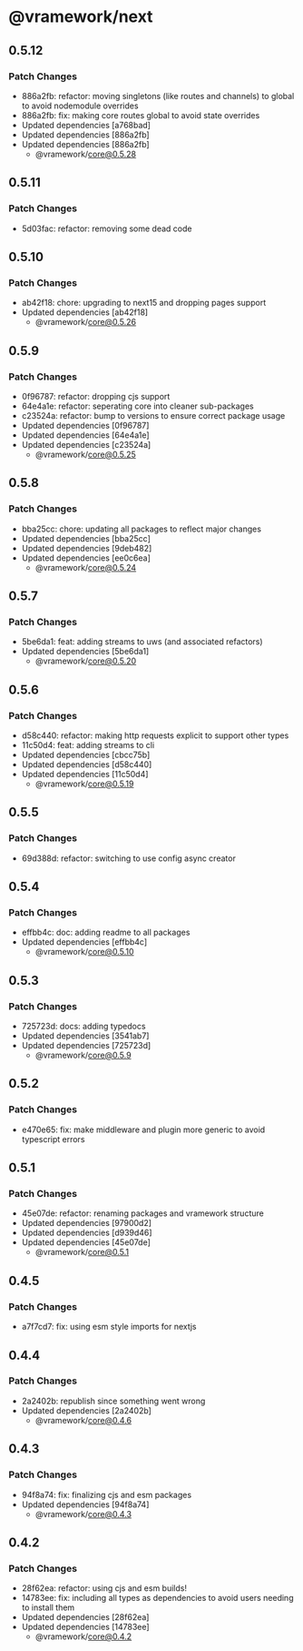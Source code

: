 # @vramework/next

## 0.5.12

### Patch Changes

- 886a2fb: refactor: moving singletons (like routes and channels) to global to avoid nodemodule overrides
- 886a2fb: fix: making core routes global to avoid state overrides
- Updated dependencies [a768bad]
- Updated dependencies [886a2fb]
- Updated dependencies [886a2fb]
  - @vramework/core@0.5.28

## 0.5.11

### Patch Changes

- 5d03fac: refactor: removing some dead code

## 0.5.10

### Patch Changes

- ab42f18: chore: upgrading to next15 and dropping pages support
- Updated dependencies [ab42f18]
  - @vramework/core@0.5.26

## 0.5.9

### Patch Changes

- 0f96787: refactor: dropping cjs support
- 64e4a1e: refactor: seperating core into cleaner sub-packages
- c23524a: refactor: bump to versions to ensure correct package usage
- Updated dependencies [0f96787]
- Updated dependencies [64e4a1e]
- Updated dependencies [c23524a]
  - @vramework/core@0.5.25

## 0.5.8

### Patch Changes

- bba25cc: chore: updating all packages to reflect major changes
- Updated dependencies [bba25cc]
- Updated dependencies [9deb482]
- Updated dependencies [ee0c6ea]
  - @vramework/core@0.5.24

## 0.5.7

### Patch Changes

- 5be6da1: feat: adding streams to uws (and associated refactors)
- Updated dependencies [5be6da1]
  - @vramework/core@0.5.20

## 0.5.6

### Patch Changes

- d58c440: refactor: making http requests explicit to support other types
- 11c50d4: feat: adding streams to cli
- Updated dependencies [cbcc75b]
- Updated dependencies [d58c440]
- Updated dependencies [11c50d4]
  - @vramework/core@0.5.19

## 0.5.5

### Patch Changes

- 69d388d: refactor: switching to use config async creator

## 0.5.4

### Patch Changes

- effbb4c: doc: adding readme to all packages
- Updated dependencies [effbb4c]
  - @vramework/core@0.5.10

## 0.5.3

### Patch Changes

- 725723d: docs: adding typedocs
- Updated dependencies [3541ab7]
- Updated dependencies [725723d]
  - @vramework/core@0.5.9

## 0.5.2

### Patch Changes

- e470e65: fix: make middleware and plugin more generic to avoid typescript errors

## 0.5.1

### Patch Changes

- 45e07de: refactor: renaming packages and vramework structure
- Updated dependencies [97900d2]
- Updated dependencies [d939d46]
- Updated dependencies [45e07de]
  - @vramework/core@0.5.1

## 0.4.5

### Patch Changes

- a7f7cd7: fix: using esm style imports for nextjs

## 0.4.4

### Patch Changes

- 2a2402b: republish since something went wrong
- Updated dependencies [2a2402b]
  - @vramework/core@0.4.6

## 0.4.3

### Patch Changes

- 94f8a74: fix: finalizing cjs and esm packages
- Updated dependencies [94f8a74]
  - @vramework/core@0.4.3

## 0.4.2

### Patch Changes

- 28f62ea: refactor: using cjs and esm builds!
- 14783ee: fix: including all types as dependencies to avoid users needing to install them
- Updated dependencies [28f62ea]
- Updated dependencies [14783ee]
  - @vramework/core@0.4.2

